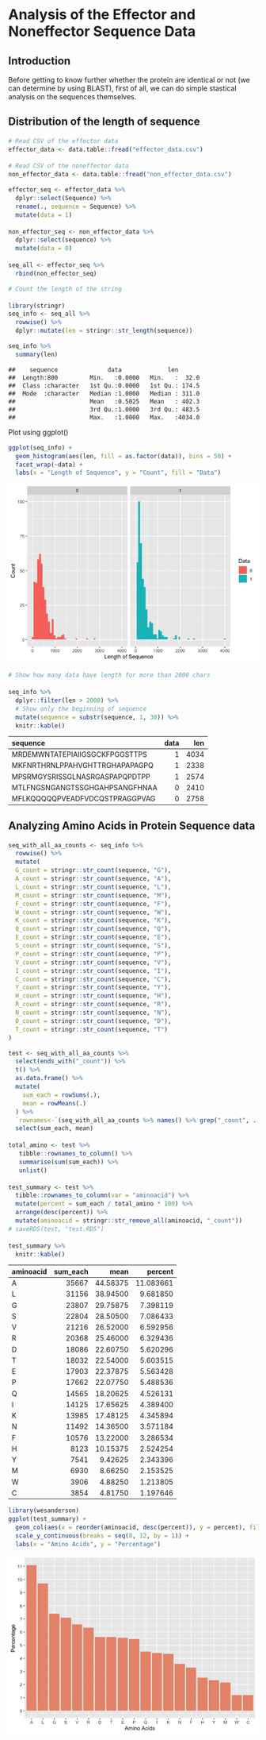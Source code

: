 Analysis of the Effector and Noneffector Sequence Data
======================================================

Introduction
------------

Before getting to know further whether the protein are identical or not
(we can determine by using BLAST), first of all, we can do simple
stastical analysis on the sequences themselves.

Distribution of the length of sequence
--------------------------------------

``` r
# Read CSV of the effector data
effector_data <- data.table::fread("effector_data.csv")

# Read CSV of the noneffector data 
non_effector_data <- data.table::fread("non_effector_data.csv")
```

``` r
effector_seq <- effector_data %>% 
  dplyr::select(Sequence) %>% 
  rename(., sequence = Sequence) %>% 
  mutate(data = 1)

non_effector_seq <- non_effector_data %>% 
  dplyr::select(sequence) %>% 
  mutate(data = 0)

seq_all <- effector_seq %>% 
  rbind(non_effector_seq)
```

``` r
# Count the length of the string

library(stringr)
seq_info <- seq_all %>% 
  rowwise() %>% 
  dplyr::mutate(len = stringr::str_length(sequence))
```

``` r
seq_info %>% 
  summary(len)
```

    ##    sequence              data             len        
    ##  Length:800         Min.   :0.0000   Min.   :  32.0  
    ##  Class :character   1st Qu.:0.0000   1st Qu.: 174.5  
    ##  Mode  :character   Median :1.0000   Median : 311.0  
    ##                     Mean   :0.5025   Mean   : 402.3  
    ##                     3rd Qu.:1.0000   3rd Qu.: 483.5  
    ##                     Max.   :1.0000   Max.   :4034.0

Plot using ggplot()

``` r
ggplot(seq_info) +
  geom_histogram(aes(len, fill = as.factor(data)), bins = 50) +
  facet_wrap(~data) +
  labs(x = "Length of Sequence", y = "Count", fill = "Data")
```

![](0002-simple-analysis-prot-sequence_files/figure-markdown_github/unnamed-chunk-6-1.png)

``` r
# Show how many data have length for more than 2000 chars

seq_info %>% 
  dplyr::filter(len > 2000) %>% 
  # Show only the beginning of sequence
  mutate(sequence = substr(sequence, 1, 30)) %>% 
  knitr::kable()
```

| sequence                       |  data|   len|
|:-------------------------------|-----:|-----:|
| MRDEMWNTATEPIAIIGSGCKFPGGSTTPS |     1|  4034|
| MKFNRTHRNLPPAHVGHTTRGHAPAPAGPQ |     1|  2338|
| MPSRMGYSRISSGLNASRGASPAPQPDTPP |     1|  2574|
| MTLFNGSNGANGTSSGHGAHPSANGFHNAA |     0|  2410|
| MFLKQQQQQPVEADFVDCQSTPRAGGPVAG |     0|  2758|

Analyzing Amino Acids in Protein Sequence data
----------------------------------------------

``` r
seq_with_all_aa_counts <- seq_info %>% 
  rowwise() %>% 
  mutate(
  G_count = stringr::str_count(sequence, "G"),
  A_count = stringr::str_count(sequence, "A"),
  L_count = stringr::str_count(sequence, "L"),
  M_count = stringr::str_count(sequence, "M"),
  F_count = stringr::str_count(sequence, "F"),
  W_count = stringr::str_count(sequence, "W"),
  K_count = stringr::str_count(sequence, "K"),
  Q_count = stringr::str_count(sequence, "Q"),
  E_count = stringr::str_count(sequence, "E"),
  S_count = stringr::str_count(sequence, "S"),
  P_count = stringr::str_count(sequence, "P"),
  V_count = stringr::str_count(sequence, "V"),
  I_count = stringr::str_count(sequence, "I"),
  C_count = stringr::str_count(sequence, "C"),
  Y_count = stringr::str_count(sequence, "Y"),
  H_count = stringr::str_count(sequence, "H"),
  R_count = stringr::str_count(sequence, "R"),
  N_count = stringr::str_count(sequence, "N"),
  D_count = stringr::str_count(sequence, "D"),
  T_count = stringr::str_count(sequence, "T")
)
```

``` r
test <- seq_with_all_aa_counts %>% 
  select(ends_with("_count")) %>% 
  t() %>% 
  as.data.frame() %>%
  mutate(
    sum_each = rowSums(.),
    mean = rowMeans(.)
  ) %>% 
  `rownames<-`(seq_with_all_aa_counts %>% names() %>% grep("_count", ., value = TRUE)) %>% 
  select(sum_each, mean)

total_amino <- test %>% 
   tibble::rownames_to_column() %>% 
   summarise(sum(sum_each)) %>% 
   unlist()

test_summary <- test %>% 
  tibble::rownames_to_column(var = "aminoacid") %>% 
  mutate(percent = sum_each / total_amino * 100) %>% 
  arrange(desc(percent)) %>% 
  mutate(aminoacid = stringr::str_remove_all(aminoacid, "_count"))
# saveRDS(test, "test.RDS")

test_summary %>% 
  knitr::kable()
```

| aminoacid |  sum\_each|      mean|    percent|
|:----------|----------:|---------:|----------:|
| A         |      35667|  44.58375|  11.083661|
| L         |      31156|  38.94500|   9.681850|
| G         |      23807|  29.75875|   7.398119|
| S         |      22804|  28.50500|   7.086433|
| V         |      21216|  26.52000|   6.592956|
| R         |      20368|  25.46000|   6.329436|
| D         |      18086|  22.60750|   5.620296|
| T         |      18032|  22.54000|   5.603515|
| E         |      17903|  22.37875|   5.563428|
| P         |      17662|  22.07750|   5.488536|
| Q         |      14565|  18.20625|   4.526131|
| I         |      14125|  17.65625|   4.389400|
| K         |      13985|  17.48125|   4.345894|
| N         |      11492|  14.36500|   3.571184|
| F         |      10576|  13.22000|   3.286534|
| H         |       8123|  10.15375|   2.524254|
| Y         |       7541|   9.42625|   2.343396|
| M         |       6930|   8.66250|   2.153525|
| W         |       3906|   4.88250|   1.213805|
| C         |       3854|   4.81750|   1.197646|

``` r
library(wesanderson)
ggplot(test_summary) +
  geom_col(aes(x = reorder(aminoacid, desc(percent)), y = percent), fill = "darksalmon") +
  scale_y_continuous(breaks = seq(0, 12, by = 1)) +
  labs(x = "Amino Acids", y = "Percentage")
```

![](0002-simple-analysis-prot-sequence_files/figure-markdown_github/unnamed-chunk-10-1.png)

